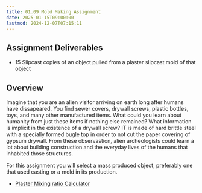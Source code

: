 ```yaml
---
title: 01.09 Mold Making Assignment
date: 2025-01-15T09:00:00
lastmod: 2024-12-07T07:15:11
---
```


## Assignment Deliverables

- 15 Slipcast copies of an object pulled from a plaster slipcast mold of that object

## Overview

Imagine that you are an alien visitor arriving on earth long after humans have dissapeared. You find sewer covers, drywall screws, plastic bottles, toys, and many other manufactured items. What could you learn about humanity from just these items if nothing else remained? What information is implicit in the existence of a drywall screw? IT is made of hard brittle steel with a specially formed bugle top in order to not cut the paper covering of gypsum drywall. From these observastion, alien archeologists could learn a lot about building construction and the everyday lives of the humans that inhabited those structures.

For this assignment you will select a mass produced object, preferably one that used casting or a mold in its production.

- [Plaster Mixing ratio Calculator](../../../../making/plaster-calculator.md)
